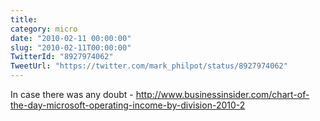 ```yaml
---
title: 
category: micro
date: "2010-02-11 00:00:00"
slug: "2010-02-11T00:00:00"
TwitterId: "8927974062"
TweetUrl: "https://twitter.com/mark_philpot/status/8927974062"
---
```


In case there was any doubt -
http://www.businessinsider.com/chart-of-the-day-microsoft-operating-income-by-division-2010-2
